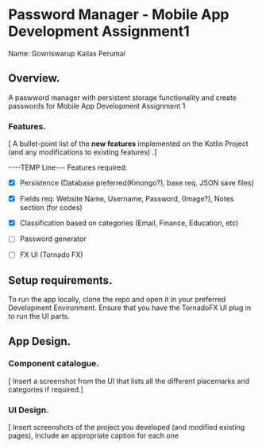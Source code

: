 # Password Manager - Mobile App Development Assignment1

Name: Gowriswarup Kailas Perumal

## Overview.

A paswword manager with persistent storage functionality and create passwords for Mobile App Development Assignment 1

### Features.

[ A bullet-point list of the __new features__ implemented on the Kotlin Project (and any modifications to existing features) .]

----TEMP Line---
Features required:

- [x]  Persistence (Database preferred(Kmongo?), base req. JSON save files)
- [x]  Fields req: Website Name, Username, Password, (Image?), Notes section (for codes)
- [x]  Classification based on categories (Email, Finance, Education, etc)
- [ ]  Password generator
- [ ]  FX UI (Tornado FX)


## Setup requirements.

To run the app locally, clone the repo and open it in your preferred Development Environment. 
Ensure that you have the TornadoFX UI plug in to run the UI parts. 

## App Design.

### Component catalogue.

[ Insert a screenshot from the UI that lists all the different placemarks and categories if required.]

### UI Design.

[ Insert screenshots of the project you developed (and modified existing pages), Include an appropriate caption for each one
